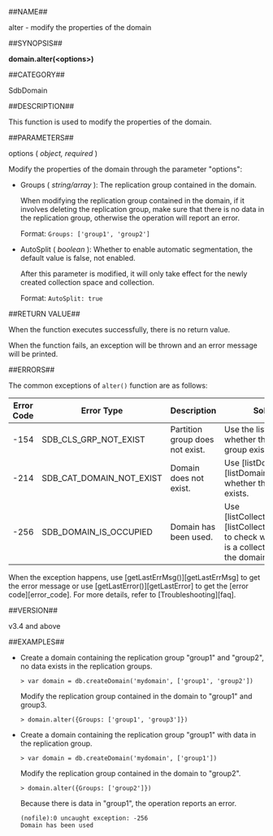##NAME##

alter - modify the properties of the domain

##SYNOPSIS##

**domain.alter(\<options\>)**

##CATEGORY##

SdbDomain

##DESCRIPTION##

This function is used to modify the properties of the domain.

##PARAMETERS##

options ( *object, required* )

Modify the properties of the domain through the parameter "options":

-  Groups ( *string/array* ): The replication group contained in the domain.

    When modifying the replication group contained in the domain, if it involves deleting the replication group, make sure that there is no data in the replication group, otherwise the operation will report an error.

    Format: `Groups: ['group1', 'group2']`

-  AutoSplit ( *boolean* ): Whether to enable automatic segmentation, the default value is false, not enabled.

    After this parameter is modified, it will only take effect for the newly created collection space and collection.

    Format: `AutoSplit: true`

##RETURN VALUE##

When the function executes successfully, there is no return value.

When the function fails, an exception will be thrown and an error message will be printed.

##ERRORS##

The common exceptions of `alter()` function are as follows:

| Error Code | Error Type | Description | Solution |
| ------ | --- | ------------ | ----------- |
| -154   | SDB_CLS_GRP_NOT_EXIST|Partition group does not exist. | Use the list to check whether the partition group exists. |
| -214   | SDB_CAT_DOMAIN_NOT_EXIST| Domain does not exist.     | Use [listDomains()][listDomains] to check whether the domain exists. |
| -256   | SDB_DOMAIN_IS_OCCUPIED |Domain has been used.   | Use [listCollectionSpaces()][listCollectionSpaces] to check whether there is a collection space in the domain. |

When the exception happens, use [getLastErrMsg()][getLastErrMsg] to get the error message or use [getLastError()][getLastError] to get the [error code][error_code]. For more details, refer to [Troubleshooting][faq].

##VERSION##

v3.4 and above

##EXAMPLES##

- Create a domain containing the replication group "group1" and "group2", no data exists in the replication groups.

    ```lang-javascript
    > var domain = db.createDomain('mydomain', ['group1', 'group2'])
    ```

    Modify the replication group contained in the domain to "group1" and group3.

    ```lang-javascript
    > domain.alter({Groups: ['group1', 'group3']})
    ```

- Create a domain containing the replication group "group1" with data in the replication group.

    ```lang-javascript
    > var domain = db.createDomain('mydomain', ['group1'])
    ```

    Modify the replication group contained in the domain to "group2".
 
    ```lang-javascript
    > domain.alter({Groups: ['group2']})
    ```

    Because there is data in "group1", the operation reports an error.
   
    ```lang-javascript
    (nofile):0 uncaught exception: -256
    Domain has been used
    ```

[^_^]:
     Links
[getLastErrMsg]:manual/Manual/Sequoiadb_Command/Global/getLastErrMsg.md
[getLastError]:manual/Manual/Sequoiadb_Command/Global/getLastError.md
[faq]:manual/FAQ/faq_sdb.md
[error_code]:manual/Manual/Sequoiadb_error_code.md
[listDomains]:manual/Manual/Sequoiadb_Command/Sdb/listDomains.md
[listCollectionSpaces]:manual/Manual/Sequoiadb_Command/SdbDomain/listCollectionSpaces.md
[split]:manual/Manual/Sequoiadb_Command/SdbCollection/split.md